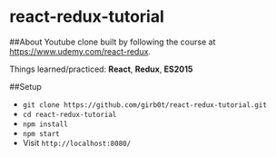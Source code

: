 # react-redux-tutorial

##About
Youtube clone built by following the course at https://www.udemy.com/react-redux.

Things learned/practiced: **React**, **Redux**, **ES2015**

##Setup
- `git clone https://github.com/girb0t/react-redux-tutorial.git`
- `cd react-redux-tutorial`
- `npm install`
- `npm start`
- Visit `http://localhost:8080/`

